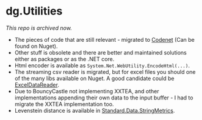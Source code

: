 dg.Utilities
============

*This repo is archived now.*

* The pieces of code that are still relevant - migrated to [Codenet](https://github.com/danielgindi/Codenet) (Can be found on Nuget).  
* Other stuff is obsolete and there are better and maintained solutions either as packages or as the .NET core.  
* Html encoder is available as `System.Net.WebUtility.EncodeHtml(...)`.
* The streaming csv reader is migrated, but for excel files you should one of the many libs available on Nuget. A good candidate could be [ExcelDataReader](https://www.nuget.org/packages/ExcelDataReader).
* Due to BouncyCastle not implementing XXTEA, and other implementations appending their own data to the input buffer - I had to migrate the XXTEA implementation too.
* Levenstein distance is available in [Standard.Data.StringMetrics](https://www.nuget.org/packages/Standard.Data.StringMetrics/).
